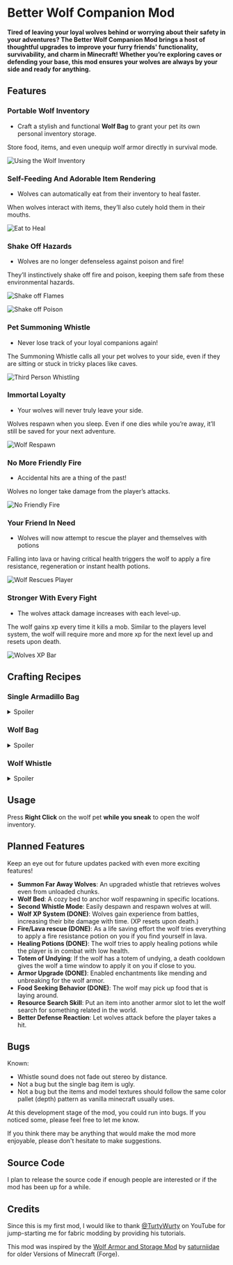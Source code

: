 # Better Wolf Companion Mod

**Tired of leaving your loyal wolves behind or worrying about their safety in your adventures? The Better Wolf Companion Mod brings a host of thoughtful upgrades to improve your furry friends' functionality, survivability, and charm in Minecraft! Whether you’re exploring caves or defending your base, this mod ensures your wolves are always by your side and ready for anything.**

## Features
### Portable Wolf Inventory
- Craft a stylish and functional **Wolf Bag** to grant your pet its own personal inventory storage.

Store food, items, and even unequip wolf armor directly in survival mode.

![Using the Wolf Inventory](https://cdn.modrinth.com/data/cached_images/e2d3a9ca568346759023cad6d96343c1c794509b.gif)

### Self-Feeding And Adorable Item Rendering
- Wolves can automatically eat from their inventory to heal faster.

When wolves interact with items, they’ll also cutely hold them in their mouths.

![Eat to Heal](https://cdn.modrinth.com/data/cached_images/459b4aa508a51cce114f3197aa3a4b84e8a0f99f.gif)

### Shake Off Hazards
- Wolves are no longer defenseless against poison and fire!

They’ll instinctively shake off fire and poison, keeping them safe from these environmental hazards.

![Shake off Flames](https://cdn.modrinth.com/data/cached_images/f5a94e476273b889266c2510cbe0baaeab0dc6dc.gif)

![Shake off Poison](https://cdn.modrinth.com/data/cached_images/20b321e471fa86db5d88467fc84b75fc333b1b37.gif)

### Pet Summoning Whistle
- Never lose track of your loyal companions again! 

The Summoning Whistle calls all your pet wolves to your side, even if they are sitting or stuck in tricky places like caves.

![Third Person Whistling](https://cdn.modrinth.com/data/cached_images/ccacee49779b9ffa825c6e14c7cd8c5e41d68b74.gif)

### Immortal Loyalty
- Your wolves will never truly leave your side.

Wolves respawn when you sleep. Even if one dies while you’re away, it’ll still be saved for your next adventure.

![Wolf Respawn](https://cdn.modrinth.com/data/cached_images/ae23daae15c95122fd7ff43ed04777923b53f33b.gif)

### No More Friendly Fire
- Accidental hits are a thing of the past! 

Wolves no longer take damage from the player’s attacks.

![No Friendly Fire](https://cdn.modrinth.com/data/cached_images/7284fd0c4534de2184e0031d6e79816e5aa49132.gif)

### Your Friend In Need
- Wolves will now attempt to rescue the player and themselves with potions

Falling into lava or having critical health triggers the wolf to apply a fire resistance, regeneration or instant health potions.

![Wolf Rescues Player](https://cdn.modrinth.com/data/cached_images/0dbf903ad7569172496001ffcbfcff08a57c92de.gif)

### Stronger With Every Fight
- The wolves attack damage increases with each level-up. 

The wolf gains xp every time it kills a mob. Similar to the players level system, the wolf will require more and more xp for the next level up and resets upon death.

![Wolves XP Bar](https://cdn.modrinth.com/data/cached_images/6aeaff84c10116611b98adc471ac03828f39b856.png)

## Crafting Recipes
### Single Armadillo Bag
<details>
<summary>Spoiler</summary>

![Single Armadillo Bag](https://cdn.modrinth.com/data/cached_images/eee14fcc5b48ff94696a4f476b4014906ee6168e.png)

Ingredients:
- 6 Armadillo Scutes
- 1 Chest
</details>

### Wolf Bag
<details>
<summary>Spoiler</summary>

![Wolf Bag](https://cdn.modrinth.com/data/cached_images/ead6061fee3464172b2a5d90507869bf52b031a5.png)

Ingredients:
- 2 Armadillo Scutes
- 2 Single Armadillo Bags
</details>

### Wolf Whistle
<details>
<summary>Spoiler</summary>

![Wolf Whistle](https://cdn.modrinth.com/data/cached_images/890588c5a8750ddf55bb866b9272a137f6132fc2.png)

Ingredients:
- 6 Iron Ingots
</details>

## Usage

Press **Right Click** on the wolf pet **while you sneak** to open the wolf inventory.

## Planned Features
Keep an eye out for future updates packed with even more exciting features!

- **Summon Far Away Wolves**: An upgraded whistle that retrieves wolves even from unloaded chunks.
- **Wolf Bed**: A cozy bed to anchor wolf respawning in specific locations.
- **Second Whistle Mode**: Easily despawn and respawn wolves at will.
- **Wolf XP System (DONE)**: Wolves gain experience from battles, increasing their bite damage with time. (XP resets upon death.)
- **Fire/Lava rescue (DONE)**: As a life saving effort the wolf tries everything to apply a fire resistance potion on you if you find yourself in lava.
- **Healing Potions (DONE)**: The wolf tries to apply healing potions while the player is in combat with low health.
- **Totem of Undying**: If the wolf has a totem of undying, a death cooldown gives the wolf a time window to apply it on you if close to you.
- **Armor Upgrade (DONE)**: Enabled enchantments like mending and unbreaking for the wolf armor.
- **Food Seeking Behavior (DONE)**: The wolf may pick up food that is laying around.
- **Resource Search Skill**: Put an item into another armor slot to let the wolf search for something related in the world.
- **Better Defense Reaction**: Let wolves attack before the player takes a hit.

## Bugs

Known:
- Whistle sound does not fade out stereo by distance.
- Not a bug but the single bag item is ugly.
- Not a bug but the items and model textures should follow the same color pallet (depth) pattern as vanilla minecraft usually uses. 

At this development stage of the mod, you could run into bugs. If you noticed some, please feel free to let me know.

If you think there may be anything that would make the mod more enjoyable, please don't hesitate to make suggestions.

## Source Code
I plan to release the source code if enough people are interested or if the mod has been up for a while.

## Credits
Since this is my first mod, I would like to thank [@TurtyWurty](https://www.youtube.com/@TurtyWurty) on YouTube for jump-starting me for fabric modding by providing his tutorials.

This mod was inspired by the [Wolf Armor and Storage Mod](https://www.curseforge.com/minecraft/mc-mods/wolf-armor-and-storage) by [saturniidae](https://www.curseforge.com/members/saturniidae/projects) for older Versions of Minecraft (Forge). 
